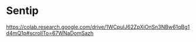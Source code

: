 # Sentip
https://colab.research.google.com/drive/1WCpulJ62ZpXiOnSn3NBw61qBg1d4mQ1p#scrollTo=67WNaDomSazh
